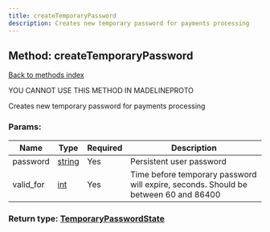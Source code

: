 ```yaml
---
title: createTemporaryPassword
description: Creates new temporary password for payments processing
---
```

## Method: createTemporaryPassword  
[Back to methods index](index.md)


YOU CANNOT USE THIS METHOD IN MADELINEPROTO


Creates new temporary password for payments processing

### Params:

| Name     |    Type       | Required | Description |
|----------|---------------|----------|-------------|
|password|[string](../types/string.md) | Yes|Persistent user password|
|valid\_for|[int](../types/int.md) | Yes|Time before temporary password will expire, seconds. Should be between 60 and 86400|


### Return type: [TemporaryPasswordState](../types/TemporaryPasswordState.md)

